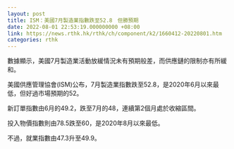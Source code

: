 ```yaml
---
layout: post
title: ISM：美國7月製造業指數跌至52.8　但勝預期
date: 2022-08-01 22:53:19.000000000 +08:00
link: https://news.rthk.hk/rthk/ch/component/k2/1660412-20220801.htm
categories: rthk
---
```


數據顯示，美國7月製造業活動放緩情況未有預期般差，而供應鏈的限制亦有所緩和。

美國供應管理協會(ISM)公布，7月製造業指數跌至52.8，是2020年6月以來最低，但好過市場預期的52。

新訂單指數由6月的49.2，跌至7月的48，連續第2個月處於收縮區間。

投入物價指數則由78.5跌至60，是2020年8月以來最低。

不過，就業指數由47.3升至49.9。
